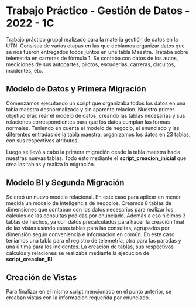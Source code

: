# Trabajo Práctico - Gestión de Datos - 2022 - 1C

Trabajo práctico grupal realizado para la materia gestión de datos en la UTN. Consistía de varias etapas en las que debíamos organizar datos que se nos fueron entregados todos juntos en una tabla Maestra. Trataba sobre telemetría en carreras de fòrmula 1. Se contaba con datos de los autos, mediciones de sus autopartes, pilotos, escuderias, carreras, circuitos, incidentes, etc.

## Modelo de Datos y Primera Migración
Comenzamos ejecutando un script que organizaba todos los datos en una tabla maestra desnormalizada y sin aparente relacion. Nuestro primer objetivo erac rear el modelo de datos, creando las tablas necesarias y sus relaciones correspondientes para que los datos cumplan las formas normales. Teniendo en cuenta el modelo de negocio, el enunciado y las diferentes entradas de la tabla maestra, organizamos los datos en 23 tablas, con sus respectivos atributos.

Luego se llevó a cabo la primera migración desde la tabla maestra hacia nuestras nuevas tablas. Todo esto mediante el **script_creacion_inicial** que crea las tablas y realiza la migración.

## Modelo BI y Segunda Migración
Se creó un nuevo modelo relacional. En este caso para aplicar en menor medida un modelo de inteligencia de negocios. Creamos 8 tablas de dimensiones que contaban con los datos necesarios para realizar los cálculos de las consultas pedidas por enunciado. Además a eso hicimos 3 tablas de hechos, ya con datos precalculados para hacer la creación final de las vistas usando estas tablas para las consultas, agrupados por dimensión según conveniencia e informacion en común. En este caso teniamos una tabla para el registro de telemetría, otra para las paradas y una última para los incidentes. La creación de tablas, sus respectivos cálculos y relaciones se realizaba mediante la ejecución de **script_creacion_BI**

## Creación de Vistas
Para finalizar en el mismo script mencionado en el punto anterior, se creaban vistas con la informacion requerida por enunciado.
